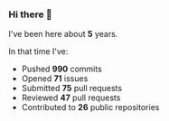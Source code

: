 ### Hi there 👋

I've been here about **5** years.

In that time I've:

- Pushed **990** commits
- Opened **71** issues
- Submitted **75** pull requests
- Reviewed **47** pull requests
- Contributed to **26** public repositories

<!-- ![My scrobbles](https://lastfm-recently-played.vercel.app/api?user=dotdub) -->
